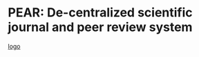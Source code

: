 # PEAR: De-centralized scientific journal and peer review system

[logo](https://user-images.githubusercontent.com/2636451/31581210-7572a57c-b133-11e7-89a2-9a0dab1dee8e.png)
